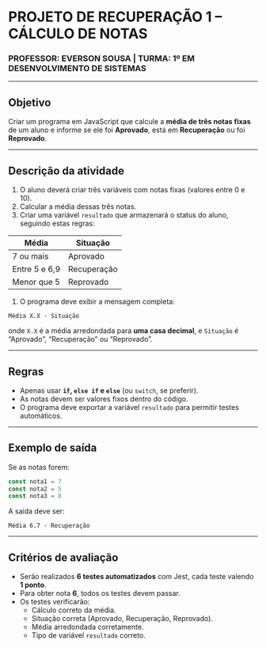# **PROJETO DE RECUPERAÇÃO 1 – CÁLCULO DE NOTAS**

### PROFESSOR: EVERSON SOUSA | TURMA: 1º EM DESENVOLVIMENTO DE SISTEMAS

---

## **Objetivo**

Criar um programa em JavaScript que calcule a **média de três notas fixas** de um aluno e informe se ele foi **Aprovado**, está em **Recuperação** ou foi **Reprovado**.

---

## **Descrição da atividade**

1. O aluno deverá criar três variáveis com notas fixas (valores entre 0 e 10).
2. Calcular a média dessas três notas.
3. Criar uma variável `resultado` que armazenará o status do aluno, seguindo estas regras:

| Média | Situação |
| --- | --- |
| 7 ou mais | Aprovado |
| Entre 5 e 6,9 | Recuperação |
| Menor que 5 | Reprovado |
1. O programa deve exibir a mensagem completa:

```
Média X.X - Situação
```

onde `X.X` é a média arredondada para **uma casa decimal**, e `Situação` é “Aprovado”, “Recuperação” ou “Reprovado”.

---

## **Regras**

- Apenas usar **`if`, `else if` e `else`** (ou `switch`, se preferir).
- As notas devem ser valores fixos dentro do código.
- O programa deve exportar a variável `resultado` para permitir testes automáticos.

---

## **Exemplo de saída**

Se as notas forem:

```jsx
const nota1 = 7
const nota2 = 5
const nota3 = 8
```

A saída deve ser:

```
Média 6.7 - Recuperação
```

---

## **Critérios de avaliação**

- Serão realizados **6 testes automatizados** com Jest, cada teste valendo **1 ponto**.
- Para obter nota **6**, todos os testes devem passar.
- Os testes verificarão:
    - Cálculo correto da média.
    - Situação correta (Aprovado, Recuperação, Reprovado).
    - Média arredondada corretamente.
    - Tipo de variável `resultado` correto.